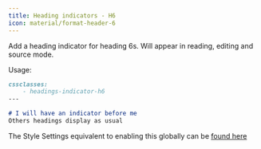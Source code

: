 ```yaml
---
title: Heading indicators - H6
icon: material/format-header-6
---
```


Add a heading indicator for heading 6s. Will appear in reading, editing and
source mode.

Usage:

```md
cssclasses:
    - headings-indicator-h6
---

# I will have an indicator before me
Others headings display as usual
```

The Style Settings equivalent to enabling this globally can be [found here](../../Style-Settings/Editor/Headings/index.md#enable-heading-indicators-globally-for-heading-6)


